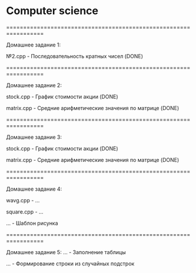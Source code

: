 # Computer science
=================================================================

Домашнее задание 1:

№2.cpp - Последовательность кратных чисел (DONE)

=================================================================

Домашнее задание 2:

stock.cpp - График стоимости акции (DONE) 

matrix.cpp - Средние арифметические значения по матрице (DONE)

=================================================================

Домашнее задание 3:

stock.cpp - График стоимости акции (DONE)

matrix.cpp - Средние арифметические значения по матрице (DONE)

=================================================================

Домашнее задание 4:

wavg.cpp - ...

square.cpp - ...

... - Шаблон рисунка

=================================================================

Домашнее задание 5:
... - Заполнение таблицы

... - Формирование строки из случайных подстрок
